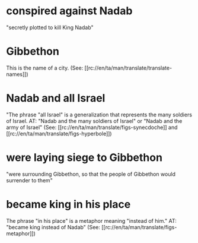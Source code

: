 # conspired against Nadab

"secretly plotted to kill King Nadab"

# Gibbethon

This is the name of a city. (See: [[rc://en/ta/man/translate/translate-names]])

# Nadab and all Israel

"The phrase "all Israel" is a generalization that represents the many soldiers of Israel. AT: "Nadab and the many soldiers of Israel" or "Nadab and the army of Israel" (See: [[rc://en/ta/man/translate/figs-synecdoche]] and [[rc://en/ta/man/translate/figs-hyperbole]])

# were laying siege to Gibbethon

"were surrounding Gibbethon, so that the people of Gibbethon would surrender to them"

# became king in his place

The phrase "in his place" is a metaphor meaning "instead of him." AT: "became king instead of Nadab" (See: [[rc://en/ta/man/translate/figs-metaphor]])